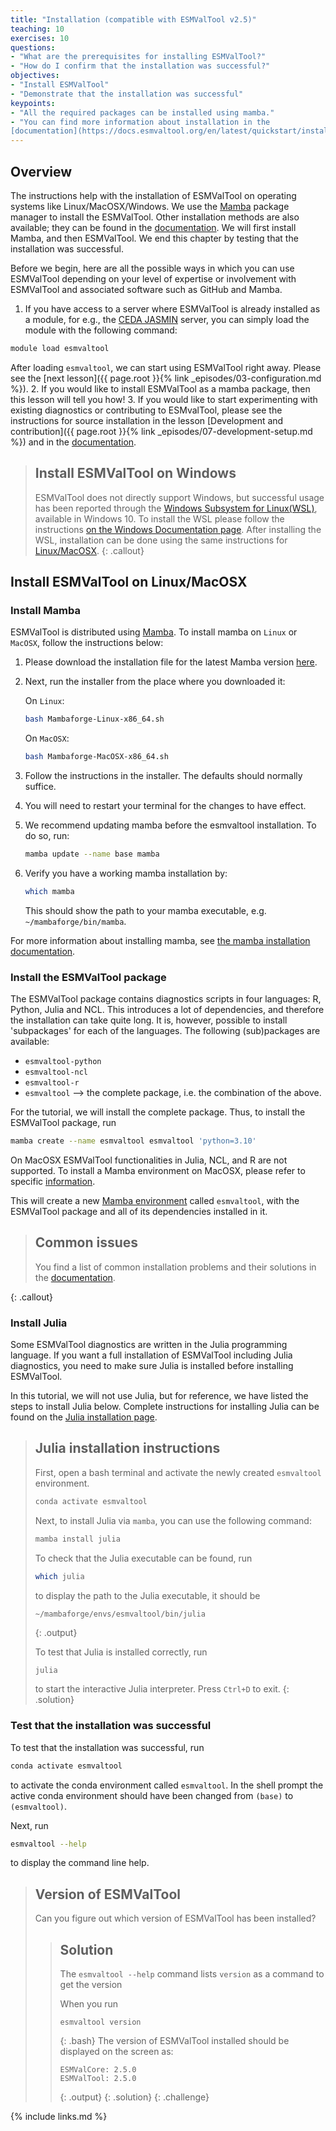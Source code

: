 ```yaml
---
title: "Installation (compatible with ESMValTool v2.5)"
teaching: 10
exercises: 10
questions:
- "What are the prerequisites for installing ESMValTool?"
- "How do I confirm that the installation was successful?"
objectives:
- "Install ESMValTool"
- "Demonstrate that the installation was successful"
keypoints:
- "All the required packages can be installed using mamba."
- "You can find more information about installation in the
[documentation](https://docs.esmvaltool.org/en/latest/quickstart/installation.html)."
---
```

## Overview

The instructions help with the installation of ESMValTool on operating systems
like Linux/MacOSX/Windows.
We use the [Mamba](https://mamba.readthedocs.io/en/latest/index.html)
package manager to
install the ESMValTool. Other installation methods are also available; they can
be found in the
[documentation](https://docs.esmvaltool.org/en/latest/quickstart/installation.html).
We will first install Mamba, and then ESMValTool. We end this chapter by testing
that the installation was successful.

Before we begin, here are all the possible ways in which you can use ESMValTool
depending on your level of expertise or involvement with ESMValTool and 
associated software such as GitHub and Mamba.

1. If you have access to a server where ESMValTool is already installed
as a module, for e.g., the [CEDA JASMIN](https://help.jasmin.ac.uk/article/4955-community-software-esmvaltool)
server, you can simply load the module with the following command:
~~~bash
module load esmvaltool
~~~
After loading ``esmvaltool``, we can start using ESMValTool right away. Please see the [next lesson]({{ page.root }}{% link _episodes/03-configuration.md %}). 
2. If you would like to install ESMValTool as a mamba package, then this lesson
will tell you how!
3. If you would like to start experimenting with existing diagnostics or contributing to ESMvalTool, please see the instructions for 
source installation in the lesson [Development and
contribution]({{ page.root }}{% link _episodes/07-development-setup.md %}) and
in the [documentation](https://docs.esmvaltool.org/en/latest/quickstart/installation.html).

> ## Install ESMValTool on Windows
>
> ESMValTool does not directly support Windows, but successful usage has been
> reported through the [Windows Subsystem for
> Linux(WSL)](https://docs.microsoft.com/en-us/windows/wsl/),
> available in Windows 10.
> To install the WSL please follow the instructions [on the Windows Documentation
> page](https://docs.microsoft.com/en-us/windows/wsl/install-win10).
> After installing the WSL, installation can be done using the same instructions for
> [Linux/MacOSX](#install-esmvaltool-on-linuxmacosx).
{: .callout}

## Install ESMValTool on Linux/MacOSX

### Install Mamba

ESMValTool is distributed using [Mamba](https://mamba.readthedocs.io/en/latest/index.html).
To install mamba on ``Linux`` or ``MacOSX``, follow the  instructions below:

1.  Please download the installation file for the latest Mamba version [here](https://github.com/conda-forge/miniforge#mambaforge).

2.  Next, run the installer from the place where you downloaded it:

    On ``Linux``:

    ```bash
    bash Mambaforge-Linux-x86_64.sh
    ```

    On ``MacOSX``:

    ```bash
    bash Mambaforge-MacOSX-x86_64.sh
    ```

3.  Follow the instructions in the installer. The defaults should normally
    suffice.

4.  You will need to restart your terminal for the changes to have effect.

5.  We recommend updating mamba before the esmvaltool installation. To do so, run:

    ```bash
    mamba update --name base mamba
    ```

6.  Verify you have a working mamba installation by: 

    ```bash
    which mamba
    ```

    This should show the path to your mamba executable, e.g. `~/mambaforge/bin/mamba`.

For more information about installing mamba,
see [the mamba installation documentation](https://docs.esmvaltool.org/en/latest/quickstart/installation.html#mamba-installation).

### Install the ESMValTool package

The ESMValTool package contains diagnostics scripts in four languages: R,
Python, Julia and NCL. This introduces a lot of dependencies, and therefore the
installation can take quite long. It is, however, possible to install
'subpackages' for each of the languages. The following (sub)packages are
available:

- `esmvaltool-python`
- `esmvaltool-ncl`
- `esmvaltool-r`
- `esmvaltool` --> the complete package, i.e. the combination of the above.

For the tutorial, we will install the complete package. Thus, to install the
ESMValTool package, run

```bash
mamba create --name esmvaltool esmvaltool 'python=3.10'
```

On MacOSX ESMValTool functionalities in Julia, NCL, and R are not supported. To install
a Mamba environment on MacOSX, please refer to specific [information](https://docs.esmvaltool.org/en/latest/quickstart/installation.html#installation-on-macosx).

This will create a new [Mamba
environment](https://docs.conda.io/projects/conda/en/latest/user-guide/tasks/manage-environments.html)
called `esmvaltool`, with the ESMValTool package and all of its dependencies
installed in it.


> ## Common issues
>
> You find a list of common installation problems and their solutions in the 
> [documentation](https://docs.esmvaltool.org/en/latest/quickstart/installation.html#common-installation-problems-and-their-solutions).
>
{: .callout}

### Install Julia

Some ESMValTool diagnostics are written in the Julia programming language.
If you want a full installation of ESMValTool including Julia diagnostics, you need
to make sure Julia is installed before installing ESMValTool.

In this tutorial, we will not use Julia, but for reference, we have listed the steps
to install Julia below.
Complete instructions for installing Julia can be found on the [Julia
installation page](https://julialang.org/downloads/platform/#linux_and_freebsd).

> ## Julia installation instructions
>
> First, open a bash terminal and activate the newly created `esmvaltool` environment.
>
> ```bash
> conda activate esmvaltool
> ```
>
> Next, to install Julia via `mamba`, you can use the following command:
>
> ```bash
> mamba install julia
> ```
> 
> To check that the Julia executable can be found, run
>
> ```bash
> which julia
> ```
>
> to display the path to the Julia executable, it should be
>
> ```
> ~/mambaforge/envs/esmvaltool/bin/julia
> ```
> {: .output}
>
> To test that Julia is installed correctly, run
>
> ```bash
> julia
> ```
>
> to start the interactive Julia interpreter. Press `Ctrl+D` to exit.
{: .solution}

### Test that the installation was successful

To test that the installation was successful, run

```bash
conda activate esmvaltool
```

to activate the conda environment called `esmvaltool`. In the shell prompt the
active conda environment should have been changed from `(base)` to
`(esmvaltool)`.

Next, run

```bash
esmvaltool --help
```

to display the command line help.

> ## Version of ESMValTool
>
> Can you figure out which version of ESMValTool has been installed?
>
> > ## Solution
> >
> > The `esmvaltool --help` command lists `version` as a
> > command to get the version
> >
> > When you run
> > ~~~
> > esmvaltool version
> > ~~~
> > {: .bash}
> > The version of ESMValTool installed should be displayed on the screen as:
> > ~~~
> > ESMValCore: 2.5.0
> > ESMValTool: 2.5.0
> > ~~~
> > {: .output}
> {: .solution}
{: .challenge}

{% include links.md %}

